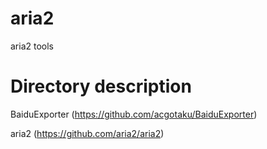 # aria2
aria2 tools

# Directory description

BaiduExporter (https://github.com/acgotaku/BaiduExporter)

aria2 (https://github.com/aria2/aria2)
